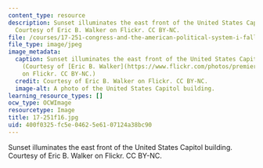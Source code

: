 ```yaml
---
content_type: resource
description: Sunset illuminates the east front of the United States Capitol building.
  Courtesy of Eric B. Walker on Flickr. CC BY-NC.
file: /courses/17-251-congress-and-the-american-political-system-i-fall-2016/400f0325fc5e04625e6107124a38bc90_17-251f16.jpg
file_type: image/jpeg
image_metadata:
  caption: Sunset illuminates the east front of the United States Capitol building.
    (Courtesy of [Eric B. Walker](https://www.flickr.com/photos/premierehdr/8749459428/)
    on Flickr. CC BY-NC.)
  credit: Courtesy of Eric B. Walker on Flickr. CC BY-NC.
  image-alt: A photo of the United States Capitol building.
learning_resource_types: []
ocw_type: OCWImage
resourcetype: Image
title: 17-251f16.jpg
uid: 400f0325-fc5e-0462-5e61-07124a38bc90
---
```

Sunset illuminates the east front of the United States Capitol building. Courtesy of Eric B. Walker on Flickr. CC BY-NC.

